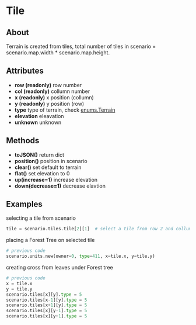 # Tile

## About

Terrain is created from tiles, total number of tiles in scenario = scenario.map.width * scenario.map.height.

## Attributes

- **row (readonly)** row number
- **col (readonly)** collumn number
- **x (readonly)** x position (collumn)
- **y (readonly)** y position (row)
- **type** type of terrain, check [enums.Terrain](../enums/terrains.md)
- **elevation** eleavation
- **unknown** unknown

## Methods

- **toJSON()** return dict
- **position()** position in scenario
- **clear()** set default to terrain
- **flat()** set elevation to 0
- **up(increase=1)** increase elevation
- **down(decrease=1)** decrease elavtion

## Examples

selecting a tile from scenario

```python
tile = scenario.tiles.tile[2][1]  # select a tile from row 2 and collumn 1 
```

placing a Forest Tree on selected tile

```python
# previous code
scenario.units.new(owner=0, type=411, x=tile.x, y=tile.y)
```

creating cross from leaves under Forest tree

```python
# previous code
x = tile.x
y = tile.y
scenario.tiles[x][y].type = 5
scenario.tiles[x-1][y].type = 5
scenario.tiles[x+1][y].type = 5
scenario.tiles[x][y-1].type = 5
scenario.tiles[x][y+1].type = 5
```

